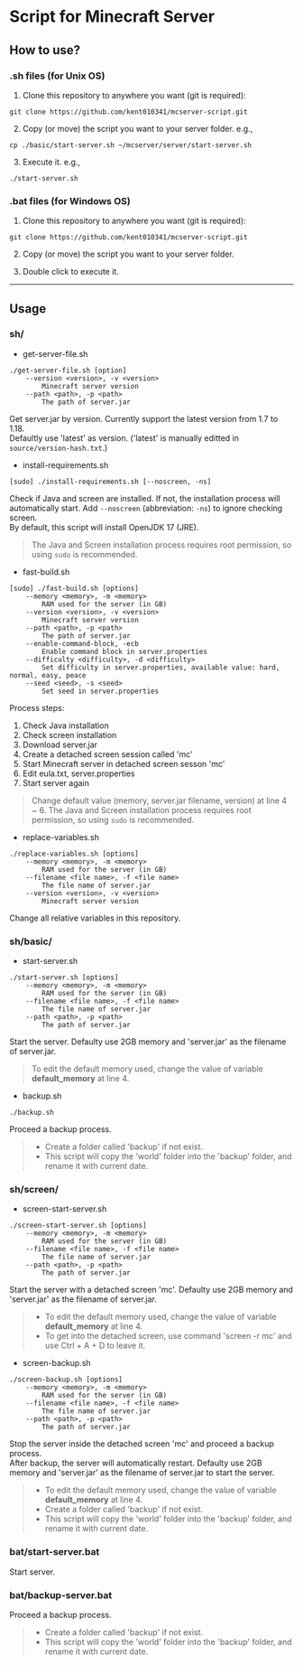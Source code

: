 # Script for Minecraft Server

## How to use?
### .sh files (for Unix OS)
1. Clone this repository to anywhere you want (git is required):  
```
git clone https://github.com/kent010341/mcserver-script.git
```

2. Copy (or move) the script you want to your server folder. e.g.,  
```
cp ./basic/start-server.sh ~/mcserver/server/start-server.sh
```

3. Execute it. e.g.,
```
./start-server.sh
```

### .bat files (for Windows OS)
1. Clone this repository to anywhere you want (git is required):  
```
git clone https://github.com/kent010341/mcserver-script.git
```

2. Copy (or move) the script you want to your server folder.

3. Double click to execute it.

---

## Usage
### sh/
* get-server-file.sh
```
./get-server-file.sh [option]
    --version <version>, -v <version>
        Minecraft server version
    --path <path>, -p <path>
        The path of server.jar
```
Get server.jar by version. Currently support the latest version from 1.7 to 1.18.  
Defaultly use 'latest' as version. ('latest' is manually editted in `source/version-hash.txt`.)

* install-requirements.sh
```
[sudo] ./install-requirements.sh [--noscreen, -ns]
```
Check if Java and screen are installed. If not, the installation process will automatically start. Add `--noscreen` (abbreviation: `-ns`) to ignore checking screen.  
By default, this script will install OpenJDK 17 (JRE).

> The Java and Screen installation process requires root permission, so using `sudo` is recommended.

* fast-build.sh
```
[sudo] ./fast-build.sh [options]
    --memory <memory>, -m <memory>
        RAM used for the server (in GB)
    --version <version>, -v <version>
        Minecraft server version
    --path <path>, -p <path>
        The path of server.jar
    --enable-command-block, -ecb   
        Enable command block in server.properties
    --difficulty <difficulty>, -d <difficulty> 
        Set difficulty in server.properties, available value: hard, normal, easy, peace
    --seed <seed>, -s <seed>
        Set seed in server.properties
```
Process steps:  
1. Check Java installation
2. Check screen installation
3. Download server.jar
4. Create a detached screen session called 'mc'
5. Start Minecraft server in detached screen sesson 'mc'
6. Edit eula.txt, server.properties
7. Start server again

> Change default value (memory, server.jar filename, version) at line 4 ~ 6.
> The Java and Screen installation process requires root permission, so using `sudo` is recommended.

* replace-variables.sh
```
./replace-variables.sh [options]
    --memory <memory>, -m <memory>
        RAM used for the server (in GB)
    --filename <file name>, -f <file name>
        The file name of server.jar
    --version <version>, -v <version>
        Minecraft server version
```
Change all relative variables in this repository.  

### sh/basic/
* start-server.sh
```
./start-server.sh [options]
    --memory <memory>, -m <memory>
        RAM used for the server (in GB)
    --filename <file name>, -f <file name>
        The file name of server.jar
    --path <path>, -p <path>
        The path of server.jar
```  
Start the server. Defaulty use 2GB memory and 'server.jar' as the filename of server.jar.  
> To edit the default memory used, change the value of variable **default_memory** at line 4.

* backup.sh
```
./backup.sh
```  
Proceed a backup process.  
> * Create a folder called 'backup' if not exist.  
> * This script will copy the 'world' folder into the 'backup' folder, and rename it with current date.  

### sh/screen/
* screen-start-server.sh
```
./screen-start-server.sh [options]
    --memory <memory>, -m <memory>
        RAM used for the server (in GB)
    --filename <file name>, -f <file name>
        The file name of server.jar
    --path <path>, -p <path>
        The path of server.jar
```
Start the server with a detached screen 'mc'. Defaulty use 2GB memory and 'server.jar' as the filename of server.jar.  
> * To edit the default memory used, change the value of variable **default_memory** at line 4.  
> * To get into the detached screen, use command 'screen -r mc' and use Ctrl + A + D to leave it.

* screen-backup.sh
```
./screen-backup.sh [options]
    --memory <memory>, -m <memory>
        RAM used for the server (in GB)
    --filename <file name>, -f <file name>
        The file name of server.jar
    --path <path>, -p <path>
        The path of server.jar
```
Stop the server inside the detached screen 'mc' and proceed a backup process.   
After backup, the server will automatically restart. Defaulty use 2GB memory and 'server.jar' as the filename of server.jar to start the server. 
> * To edit the default memory used, change the value of variable **default_memory** at line 4.  
> * Create a folder called 'backup' if not exist.  
> * This script will copy the 'world' folder into the 'backup' folder, and rename it with current date.  

### bat/start-server.bat
Start server.

### bat/backup-server.bat
Proceed a backup process.  
> * Create a folder called 'backup' if not exist.  
> * This script will copy the 'world' folder into the 'backup' folder, and rename it with current date. 
